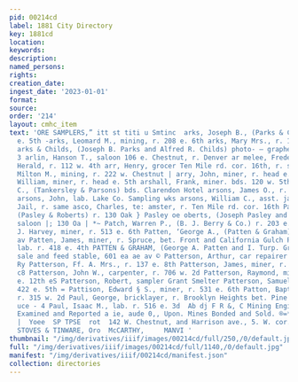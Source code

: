 ```yaml
---
pid: 00214cd
label: 1881 City Directory
key: 1881cd
location: 
keywords: 
description: 
named_persons: 
rights: 
creation_date: 
ingest_date: '2023-01-01'
format: 
source: 
order: '214'
layout: cmhc_item
text: 'ORE SAMPLERS,” itt st titi u Smtinc  arks, Joseph B., (Parks & Childs) r. 513
  e. 5th -arks, Leomard M., mining, r. 208 e. 6th arks, Mary Mrs., r. 132 e. 7th |
  arks & Childs, (Joseph B. Parks and Alfred R. Childs) photo- — graphers 103 e. 5th
  3 arlin, Hanson T., saloon 106 e. Chestnut, r. Denver ar melee, Frederick W., printer
  Herald, r. 112 w. 4th arr, Henry, grocer Ten Mile rd. cor. 16th, r. same arrish,
  Milton M., mining, r. 222 w. Chestnut | arry, John, miner, r. head e. 5th arry,
  William, miner, r. head e. 5th arshall, Frank, miner. bds. 120 w. 5th arsons, Charles
  C., (Tankersley & Parsons) bds. Clarendon Hotel arsons, James O., r. 506 e. Chestnut
  arsons, John, lab. Lake Co. Sampling wks arsons, William C., asst. jailor County
  Jail, r. same asco, Charles, te: amster, r. Ten Mile rd. cor. 16th Pasley, Joseph,
  (Pasley & Roberts) r. 130 Oak } Pasley oe oberts, (Joseph Pasley and William Roberts)
  saloon |; 130 Oa | *~ Patch, Warren P., (B. J. Berry & Co.) r. 203 e. 4th Patrick,
  J. Harvey, miner, r. 513 e. 6th Patten, ‘George A., (Patten & Graham) r. 601 Harrison
  av Patten, James, miner, r. Spruce, bet. Front and California Gulch Patten, Robert,
  lab. r. 418 e. 4th PATTEN & GRAHAM, (George A. Patten and I. Turp. Graham) livery,
  sale and feed stable, 601 ea ae av © Patterson, Arthur, car repairer D. & R. G.
  Ry Patterson, Ff. A. Mrs., r. 137 e. 8th Patterson, James, miner, r. 507 e. 7th
  c8 Patterson, John W., carpenter, r. 706 w. 2d Patterson, Raymond, miner, r. 623
  e. 12th eS Patterson, Robert, sampler Grant Smelter Patterson, Samuel, lab. bds.
  422 e. 5th = Pattison, Edward § S., miner, r. 531 e. 6th Patton, Baptiste S., miner,
  r. 315 w. 2d Paul, George, bricklayer, r. Brooklyn Heights bet. Pine and +: Spr
  uce - 4 Paul, Isaac M., lab. r. 516 e. 3d  Ab dj F R &, C Mining Engineers. Mines
  Examined and Reported a ie, aude 0,, Upon. Mines Bonded and Sold. ®=*emen$ os Wis
  |  Yoee  SP TPSE  rot  142 W. Chestnut, and Harrison ave., 5. W. cor. Fifth.  HARDWARE,
  STOVES & TINWARE, Oro  McCARTHY,     MANVI '
thumbnail: "/img/derivatives/iiif/images/00214cd/full/250,/0/default.jpg"
full: "/img/derivatives/iiif/images/00214cd/full/1140,/0/default.jpg"
manifest: "/img/derivatives/iiif/00214cd/manifest.json"
collection: directories
---
```

